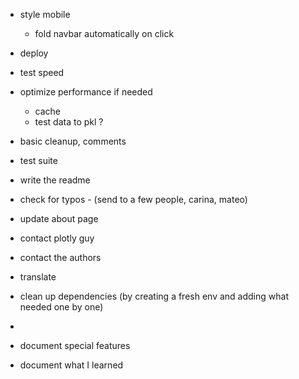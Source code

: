- style mobile
  - fold navbar automatically on click
- deploy
- test speed
- optimize performance if needed
    - cache
    - test data to pkl ?
- basic cleanup, comments
- test suite
- write the readme
- check for typos - (send to a few people, carina, mateo)

- update about page

- contact plotly guy
- contact the authors

- translate

- clean up dependencies (by creating a fresh env and adding what needed one by one)
- 
- document special features
- document what I learned

